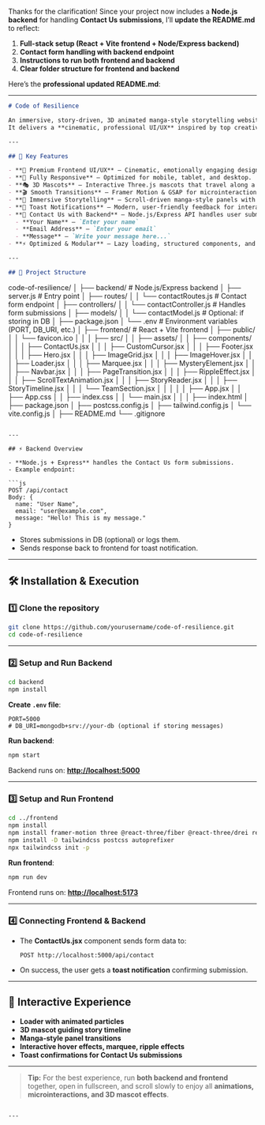 Thanks for the clarification! Since your project now includes a **Node.js backend** for handling **Contact Us submissions**, I’ll **update the README.md** to reflect:

1. **Full-stack setup (React + Vite frontend + Node/Express backend)**
2. **Contact form handling with backend endpoint**
3. **Instructions to run both frontend and backend**
4. **Clear folder structure for frontend and backend**

Here’s the **professional updated README.md**:

---

```markdown
# Code of Resilience

An immersive, story-driven, 3D animated manga-style storytelling website with a **React + Vite frontend** and **Node.js/Express backend** for **Contact Us form handling**.  
It delivers a **cinematic, professional UI/UX** inspired by top creative studios and showcases **interactive storytelling, 3D mascots, and microinteractions**.

---

## 🌟 Key Features

- **🎨 Premium Frontend UI/UX** – Cinematic, emotionally engaging design with Tailwind CSS.
- **📱 Fully Responsive** – Optimized for mobile, tablet, and desktop.
- **🎭 3D Mascots** – Interactive Three.js mascots that travel along a timeline of chapters.
- **🎬 Smooth Transitions** – Framer Motion & GSAP for microinteractions and page animations.
- **📜 Immersive Storytelling** – Scroll-driven manga-style panels with mascot-guided chapters.
- **🍞 Toast Notifications** – Modern, user-friendly feedback for interactions.
- **📨 Contact Us with Backend** – Node.js/Express API handles user submissions:
  - **Your Name** – `Enter your name`
  - **Email Address** – `Enter your email`
  - **Message** – `Write your message here...`
- **⚡ Optimized & Modular** – Lazy loading, structured components, and errorless operation.

---

## 📁 Project Structure

```

code-of-resilience/
│
├── backend/                   # Node.js/Express backend
│   ├── server.js               # Entry point
│   ├── routes/
│   │   └── contactRoutes.js     # Contact form endpoint
│   ├── controllers/
│   │   └── contactController.js # Handles form submissions
│   ├── models/
│   │   └── contactModel.js      # Optional: if storing in DB
│   ├── package.json
│   └── .env                     # Environment variables (PORT, DB\_URI, etc.)
│
├── frontend/                   # React + Vite frontend
│   ├── public/
│   │   └── favicon.ico
│   │
│   ├── src/
│   │   ├── assets/
│   │   ├── components/
│   │   │   ├── ContactUs.jsx
│   │   │   ├── CustomCursor.jsx
│   │   │   ├── Footer.jsx
│   │   │   ├── Hero.jsx
│   │   │   ├── ImageGrid.jsx
│   │   │   ├── ImageHover.jsx
│   │   │   ├── Loader.jsx
│   │   │   ├── Marquee.jsx
│   │   │   ├── MysteryElement.jsx
│   │   │   ├── Navbar.jsx
│   │   │   ├── PageTransition.jsx
│   │   │   ├── RippleEffect.jsx
│   │   │   ├── ScrollTextAnimation.jsx
│   │   │   ├── StoryReader.jsx
│   │   │   ├── StoryTimeline.jsx
│   │   │   └── TeamSection.jsx
│   │   │
│   │   ├── App.jsx
│   │   ├── App.css
│   │   ├── index.css
│   │   └── main.jsx
│   │
│   ├── index.html
│   ├── package.json
│   ├── postcss.config.js
│   ├── tailwind.config.js
│   └── vite.config.js
│
├── README.md
└── .gitignore

````

---

## ⚡ Backend Overview

- **Node.js + Express** handles the Contact Us form submissions.  
- Example endpoint:  

```js
POST /api/contact
Body: {
  name: "User Name",
  email: "user@example.com",
  message: "Hello! This is my message."
}
````

* Stores submissions in DB (optional) or logs them.
* Sends response back to frontend for toast notification.

---

## 🛠️ Installation & Execution

### 1️⃣ Clone the repository

```bash
git clone https://github.com/yourusername/code-of-resilience.git
cd code-of-resilience
```

---

### 2️⃣ Setup and Run Backend

```bash
cd backend
npm install
```

**Create `.env` file**:

```
PORT=5000
# DB_URI=mongodb+srv://your-db (optional if storing messages)
```

**Run backend**:

```bash
npm start
```

Backend runs on: **[http://localhost:5000](http://localhost:5000)**

---

### 3️⃣ Setup and Run Frontend

```bash
cd ../frontend
npm install
npm install framer-motion three @react-three/fiber @react-three/drei react-hot-toast gsap
npm install -D tailwindcss postcss autoprefixer
npx tailwindcss init -p
```

**Run frontend**:

```bash
npm run dev
```

Frontend runs on: **[http://localhost:5173](http://localhost:5173)**

---

### 4️⃣ Connecting Frontend & Backend

* The **ContactUs.jsx** component sends form data to:

  ```
  POST http://localhost:5000/api/contact
  ```
* On success, the user gets a **toast notification** confirming submission.

---

## 🎨 Interactive Experience

* **Loader with animated particles**
* **3D mascot guiding story timeline**
* **Manga-style panel transitions**
* **Interactive hover effects, marquee, ripple effects**
* **Toast confirmations for Contact Us submissions**

---


> **Tip:** For the best experience, run **both backend and frontend** together, open in fullscreen, and scroll slowly to enjoy all **animations, microinteractions, and 3D mascot effects**.

```

---
